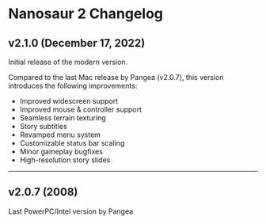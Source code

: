 # Nanosaur 2 Changelog

## v2.1.0 (December 17, 2022)

Initial release of the modern version.

Compared to the last Mac release by Pangea (v2.0.7), this version introduces the following improvements:

- Improved widescreen support
- Improved mouse & controller support
- Seamless terrain texturing
- Story subtitles
- Revamped menu system
- Customizable status bar scaling
- Minor gameplay bugfixes
- High-resolution story slides

---

## v2.0.7 (2008)

Last PowerPC/Intel version by Pangea
